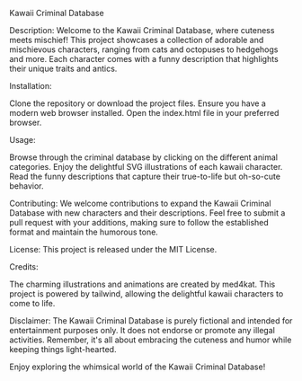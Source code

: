 Kawaii Criminal Database

Description:
Welcome to the Kawaii Criminal Database, where cuteness meets mischief! This project showcases a collection of adorable and mischievous characters, ranging from cats and octopuses to hedgehogs and more. Each character comes with a funny description that highlights their unique traits and antics.

Installation:

Clone the repository or download the project files.
Ensure you have a modern web browser installed.
Open the index.html file in your preferred browser.

Usage:

Browse through the criminal database by clicking on the different animal categories.
Enjoy the delightful SVG illustrations of each kawaii character.
Read the funny descriptions that capture their true-to-life but oh-so-cute behavior.

Contributing:
We welcome contributions to expand the Kawaii Criminal Database with new characters and their descriptions. Feel free to submit a pull request with your additions, making sure to follow the established format and maintain the humorous tone.

License:
This project is released under the MIT License.

Credits:

The charming illustrations and animations are created by med4kat.
This project is powered by tailwind, allowing the delightful kawaii characters to come to life.

Disclaimer:
The Kawaii Criminal Database is purely fictional and intended for entertainment purposes only. It does not endorse or promote any illegal activities. Remember, it's all about embracing the cuteness and humor while keeping things light-hearted.

Enjoy exploring the whimsical world of the Kawaii Criminal Database!